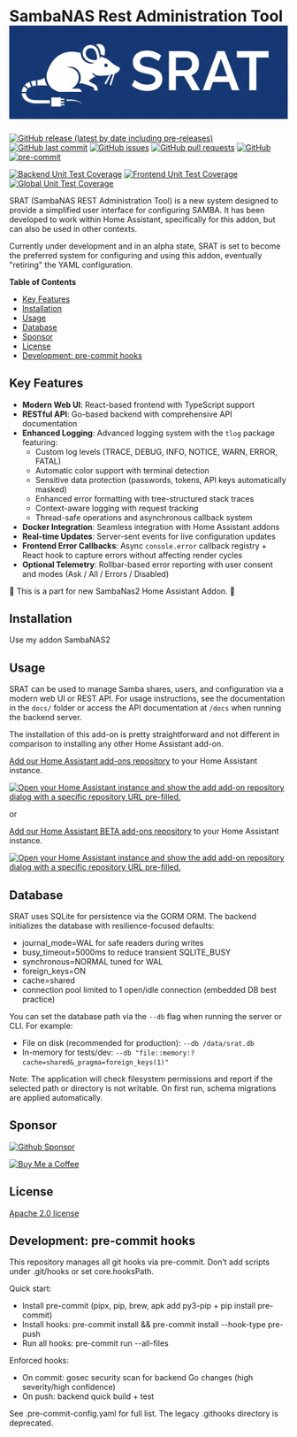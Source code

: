 # SambaNAS Rest Administration Tool ![SRAT](https://github.com/dianlight/srat/raw/main/docs/full_logo.png)

[![GitHub release (latest by date including pre-releases)](https://img.shields.io/github/v/release/dianlight/srat?include_prereleases)](https://img.shields.io/github/v/release/dianlight/srat?include_prereleases)
[![GitHub last commit](https://img.shields.io/github/last-commit/dianlight/srat)](https://img.shields.io/github/last-commit/dianlight/srat)
[![GitHub issues](https://img.shields.io/github/issues-raw/dianlight/srat)](https://img.shields.io/github/issues-raw/dianlight/srat)
[![GitHub pull requests](https://img.shields.io/github/issues-pr/dianlight/srat)](https://img.shields.io/github/issues-pr/dianlight/srat)
[![GitHub](https://img.shields.io/github/license/dianlight/srat)](https://img.shields.io/github/license/dianlight/srat)
[![pre-commit](https://img.shields.io/badge/pre--commit-enabled-brightgreen?logo=pre-commit)](https://github.com/pre-commit/pre-commit)

[![Backend Unit Test Coverage](https://img.shields.io/badge/Backend_Unit_Tests-11.9%25-red?logo=go)](https://github.com/dianlight/srat "Backend Go unit test coverage")
[![Frontend Unit Test Coverage](https://img.shields.io/badge/Frontend_Unit_Tests-72.04%25-green?logo=typescript)](https://github.com/dianlight/srat "Frontend TypeScript unit test coverage")
[![Global Unit Test Coverage](https://img.shields.io/badge/Global_Unit_Tests-36.0%25-orange)](https://github.com/dianlight/srat "Overall unit test coverage (weighted average)")

SRAT (SambaNAS REST Administration Tool) is a new system designed to provide a simplified user interface for configuring SAMBA. It has been developed to work within Home Assistant, specifically for this addon, but can also be used in other contexts.

Currently under development and in an alpha state, SRAT is set to become the preferred system for configuring and using this addon, eventually "retiring" the YAML configuration.

<!-- START doctoc generated TOC please keep comment here to allow auto update -->
<!-- DON'T EDIT THIS SECTION, INSTEAD RE-RUN doctoc TO UPDATE -->
**Table of Contents**

- [Key Features](#key-features)
- [Installation](#installation)
- [Usage](#usage)
- [Database](#database)
- [Sponsor](#sponsor)
- [License](#license)
- [Development: pre-commit hooks](#development-pre-commit-hooks)

<!-- END doctoc generated TOC please keep comment here to allow auto update -->

## Key Features

- **Modern Web UI**: React-based frontend with TypeScript support
- **RESTful API**: Go-based backend with comprehensive API documentation
- **Enhanced Logging**: Advanced logging system with the `tlog` package featuring:
  - Custom log levels (TRACE, DEBUG, INFO, NOTICE, WARN, ERROR, FATAL)
  - Automatic color support with terminal detection
  - Sensitive data protection (passwords, tokens, API keys automatically masked)
  - Enhanced error formatting with tree-structured stack traces
  - Context-aware logging with request tracking
  - Thread-safe operations and asynchronous callback system
- **Docker Integration**: Seamless integration with Home Assistant addons
- **Real-time Updates**: Server-sent events for live configuration updates
- **Frontend Error Callbacks**: Async `console.error` callback registry + React hook to capture errors without affecting render cycles
- **Optional Telemetry**: Rollbar-based error reporting with user consent and modes (Ask / All / Errors / Disabled)

:construction_worker: This is a part for new SambaNas2 Home Assistant Addon. :construction_worker:

## Installation

Use my addon SambaNAS2

## Usage

SRAT can be used to manage Samba shares, users, and configuration via a modern web UI or REST API. For usage instructions, see the documentation in the `docs/` folder or access the API documentation at `/docs` when running the backend server.

The installation of this add-on is pretty straightforward and not different in
comparison to installing any other Home Assistant add-on.

[Add our Home Assistant add-ons repository][repository] to your Home Assistant instance.

[![Open your Home Assistant instance and show the add add-on repository dialog with a specific repository URL pre-filled.](https://my.home-assistant.io/badges/supervisor_add_addon_repository.svg)](https://my.home-assistant.io/redirect/supervisor_add_addon_repository/?repository_url=https%3A%2F%2Fgithub.com%2Fdianlight%2Fhassio-addons)

or

[Add our Home Assistant BETA add-ons repository][beta-repository] to your Home Assistant instance.

[![Open your Home Assistant instance and show the add add-on repository dialog with a specific repository URL pre-filled.](https://my.home-assistant.io/badges/supervisor_add_addon_repository.svg)](https://my.home-assistant.io/redirect/supervisor_add_addon_repository/?repository_url=https%3A%2F%2Fgithub.com%2Fdianlight%2Fhassio-addons-beta)

[repository]: https://github.com/dianlight/hassio-addons
[beta-repository]: https://github.com/dianlight/hassio-addons-beta

## Database

SRAT uses SQLite for persistence via the GORM ORM. The backend initializes the database with resilience-focused defaults:

- journal_mode=WAL for safe readers during writes
- busy_timeout=5000ms to reduce transient SQLITE_BUSY
- synchronous=NORMAL tuned for WAL
- foreign_keys=ON
- cache=shared
- connection pool limited to 1 open/idle connection (embedded DB best practice)

You can set the database path via the `--db` flag when running the server or CLI. For example:

- File on disk (recommended for production): `--db /data/srat.db`
- In-memory for tests/dev: `--db "file::memory:?cache=shared&_pragma=foreign_keys(1)"`

Note: The application will check filesystem permissions and report if the selected path or directory is not writable. On first run, schema migrations are applied automatically.

## Sponsor

<a href="https://github.com/sponsors/dianlight"><img src="https://img.shields.io/github/sponsors/dianlight?style=flat-square&logo=githubsponsors&logoColor=%23EA4AAA&link=https%3A%2F%2Fgithub.com%2Fsponsors%2Fdianlight" alt="Github Sponsor"></a>

<a href="https://www.buymeacoffee.com/ypKZ2I0"><img src="https://img.buymeacoffee.com/button-api/?text=Buy me a coffee&emoji=&slug=ypKZ2I0&button_colour=FFDD00&font_colour=000000&font_family=Cookie&outline_colour=000000&coffee_colour=ffffff" alt="Buy Me a Coffee"/></a>

<!--
# Quick Start Demo

![Demo Preview](https://picsum.photos/1920/1080)

I believe that you should bring value to the reader as soon as possible. You should be able to get the user up and running with your project with minimal friction.

If you have a quickstart guide, this is where it should be.

Alternatively, you can add a demo to show what your project can do.

# Table of Contents

This is a table of contents for your project. It helps the reader navigate through the README quickly.
- [Project Title](#project-title)
- [Quick Start Demo](#quick-start-demo)
- [Table of Contents](#table-of-contents)
- [Installation](#installation)
- [Usage](#usage)
- [Development](#development)
- [Contribute](#contribute)
- [License](#license)

# Installation
[(Back to top)](#table-of-contents)

> **Note**: For longer README files, I usually add a "Back to top" button as shown above. It makes it easy to navigate.

This is where your installation instructions go.

You can add snippets here that your readers can copy-paste with click:

```shell
```shell
gh repo clone navendu-pottekkat/awesome-readme
```

# Usage
[(Back to top)](#table-of-contents)

Next, you have to explain how to use your project. You can create subsections under here to explain more clearly.

# Development
[(Back to top)](#table-of-contents)

For developers who want to contribute to SRAT, here are the setup instructions:

## Prerequisites
- Node.js OR bun (JavaScript runtime - bun can replace Node.js)
- bun or npm (package manager)
- pre-commit (for git hooks)
- Go (for backend development)

**Note**: bun can serve as both JavaScript runtime and package manager, making it a complete Node.js replacement for this project.

## Setup Development Environment

```shell
# Clone the repository
git clone https://github.com/dianlight/srat.git
cd srat

# Check documentation dependencies
make docs-check

# Install pre-commit hooks and dependencies
make prepare

# Install documentation validation tools
make docs-install
```

## Enhanced Logging System

SRAT includes a comprehensive logging system with the `tlog` package. For detailed information about logging capabilities, see [backend/src/tlog/README.md](./backend/src/tlog/README.md).

### Key Logging Features

- **Professional Formatting**: Powered by `samber/slog-formatter` with automatic error structuring
- **Security-First**: Automatic masking of sensitive data (passwords, tokens, API keys, IP addresses)
- **Developer-Friendly**: Color-coded output with terminal detection and level-based coloring
- **Production-Ready**: Thread-safe operations with configurable output formats
- **Context-Aware**: Automatic extraction and display of request/trace/user context

### Quick Logging Examples

```go
import "github.com/dianlight/srat/tlog"

// Basic usage with enhanced formatting
tlog.Info("Server started", "port", 8080, "version", "1.0.0")
tlog.Error("Database connection failed", "error", err, "host", "localhost")

// Context-aware logging
ctx := context.WithValue(context.Background(), "request_id", "req-12345")
tlog.InfoContext(ctx, "Processing request", "method", "GET", "path", "/api/users")

// Enable security features
tlog.EnableSensitiveDataHiding(true) // Auto-masks passwords, tokens, IPs
tlog.EnableColors(true)              // Color output (auto-disabled if not terminal)
```

## Documentation Validation

SRAT includes comprehensive documentation validation tools:

```shell
# Check all documentation
make docs-validate

# Auto-fix formatting issues
make docs-fix

# Show all documentation commands
make docs-help
```

The validation includes:
- Markdown linting and formatting
- Link checking
- Spell checking
- Content structure validation
- Security scanning

## Security scanning

This project uses gosec to scan Go code for common security issues.

Quick usage:

- Run full repo security check: `make security`
- Or only backend: `cd backend && make gosec`

Notes:

- Generated code is excluded with `-exclude-generated`.
- The Makefile will install gosec automatically if it's missing (via `go install`).

## Building the Project

```shell
# Build backend
cd backend && make build

# Build frontend
cd frontend && bun run build

# Build all architectures
make ALL
```

## Testing and Coverage

SRAT maintains high test coverage across both backend and frontend. The coverage badges at the top of this README are automatically updated.

### Running Tests

```shell
# Run backend tests with individual package coverage
cd backend && make test

# Run frontend tests with coverage
cd frontend && bun test --coverage

# Update coverage badges in README
bash scripts/update-coverage-badges.sh
```

### Coverage Metrics

The project tracks three coverage metrics:

- **Backend Coverage**: Go package coverage (individual package basis)
- **Frontend Coverage**: TypeScript/React component coverage (line coverage)
- **Global Coverage**: Weighted average (60% backend, 40% frontend)

Coverage badge colors:
- 🟢 Green (≥80%): Excellent
- 🟢 Light Green (≥60%): Good
- 🟡 Yellow (≥40%): Acceptable
- 🟠 Orange (≥20%): Needs improvement
- 🔴 Red (<20%): Critical

### Coverage Goals

- Minimum backend package coverage: 2%
- Minimum frontend function coverage: 90%
- Target global coverage: 60%+

# Contribute
[(Back to top)](#table-of-contents)

You can use this section to highlight how people can contribute to your project.

You can add information on how they can open issues or how they can sponsor the project.

-->

## License

<!-- [(Back to top)](#table-of-contents) -->

[Apache 2.0 license](./LICENSE)

## Development: pre-commit hooks

This repository manages all git hooks via pre-commit. Don’t add scripts under .git/hooks or set core.hooksPath.

Quick start:

- Install pre-commit (pipx, pip, brew, apk add py3-pip + pip install pre-commit)
- Install hooks: pre-commit install && pre-commit install --hook-type pre-push
- Run all hooks: pre-commit run --all-files

Enforced hooks:

- On commit: gosec security scan for backend Go changes (high severity/high confidence)
- On push: backend quick build + test

See .pre-commit-config.yaml for full list. The legacy .githooks directory is deprecated.
